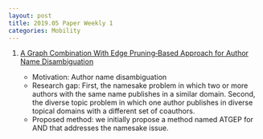 ```yaml
---
layout: post
title: 2019.05 Paper Weekly 1
categories: Mobility
---
```


1. [A Graph Combination With Edge Pruning‐Based Approach for Author Name Disambiguation](https://onlinelibrary.wiley.com/doi/full/10.1002/asi.24212)

    - Motivation: Author name disambiguation
    - Research gap: First, the namesake problem in which two or more authors with the same name publishes in a similar domain. Second, the diverse topic problem in which one author publishes in diverse topical domains with a different set of coauthors.
    - Proposed method: we initially propose a method named ATGEP for AND that addresses the namesake issue. 